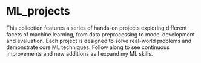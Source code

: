 # ML_projects
 This collection features a series of hands-on projects exploring different facets of machine learning, from data preprocessing to model development and evaluation. Each project is designed to solve real-world problems and demonstrate core ML techniques. Follow along to see continuous improvements and new additions as I expand my ML skills.
